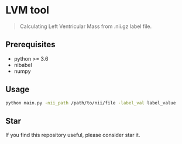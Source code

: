 # LVM tool

> Calculating Left Ventricular Mass from .nii.gz label file.

## Prerequisites
* python >= 3.6
* nibabel
* numpy


## Usage

```bash
python main.py -nii_path /path/to/nii/file -label_val label_value
```


## Star

If you find this repository useful, please consider star it.